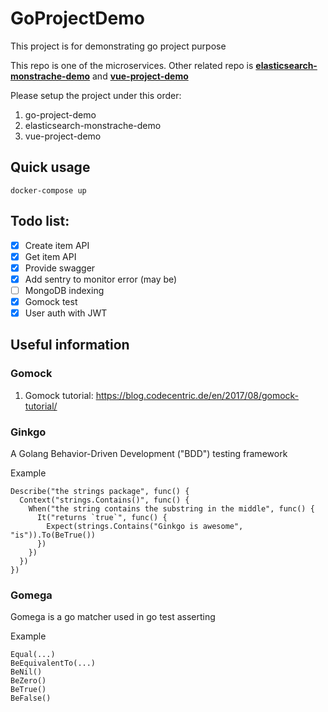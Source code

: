 # GoProjectDemo

This project is for demonstrating go project purpose

This repo is one of the microservices. Other related repo is <b>[elasticsearch-monstrache-demo](https://github.com/alanyeung95/elasticsearch-monstrache-demo)</b> and <b>[vue-project-demo](https://github.com/alanyeung95/vue-project-demo)</b>

Please setup the project under this order:

1. go-project-demo
2. elasticsearch-monstrache-demo
3. vue-project-demo

## Quick usage

```
docker-compose up
```

## Todo list:

- [x] Create item API
- [x] Get item API
- [x] Provide swagger
- [x] Add sentry to monitor error (may be)
- [ ] MongoDB indexing
- [x] Gomock test
- [x] User auth with JWT

## Useful information

### Gomock

1.  Gomock tutorial: https://blog.codecentric.de/en/2017/08/gomock-tutorial/

### Ginkgo

A Golang Behavior-Driven Development ("BDD") testing framework

Example

```
Describe("the strings package", func() {
  Context("strings.Contains()", func() {
    When("the string contains the substring in the middle", func() {
      It("returns `true`", func() {
        Expect(strings.Contains("Ginkgo is awesome", "is")).To(BeTrue())
      })
    })
  })
})
```

### Gomega

Gomega is a go matcher used in go test asserting

Example

```
Equal(...)
BeEquivalentTo(...)
BeNil()
BeZero()
BeTrue()
BeFalse()
```

